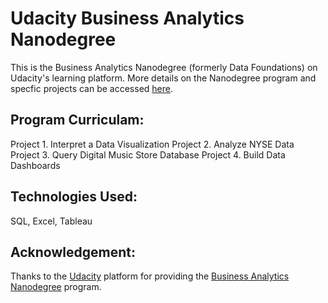 # Udacity Business Analytics Nanodegree 

This is the Business Analytics Nanodegree (formerly Data Foundations) on Udacity's learning platform.
More details on the Nanodegree program and specfic projects can be accessed [here](https://www.udacity.com/course/business-analytics-nanodegree--nd098).

## Program Curriculam:

Project 1. Interpret a Data Visualization
Project 2. Analyze NYSE Data
Project 3. Query Digital Music Store Database
Project 4. Build Data Dashboards

## Technologies Used:

SQL, Excel, Tableau

## Acknowledgement:

Thanks to the [Udacity](https://www.udacity.com/) platform for providing the [Business Analytics Nanodegree](https://www.udacity.com/course/business-analytics-nanodegree--nd098) program.
